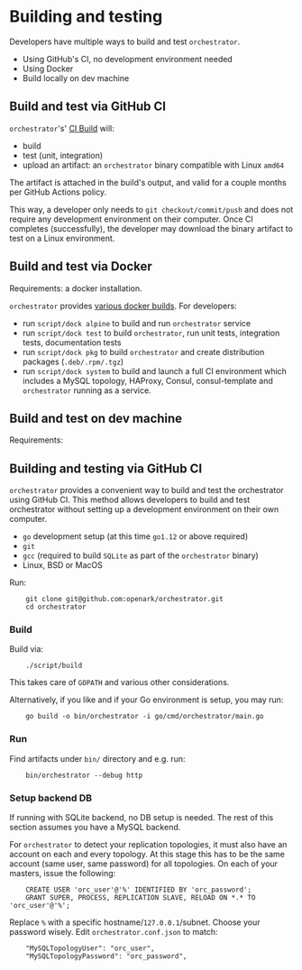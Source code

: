 # Building and testing

Developers have multiple ways to build and test `orchestrator`.

- Using GitHub's CI, no development environment needed
- Using Docker
- Build locally on dev machine

## Build and test via GitHub CI

`orchestrator`'s' [CI Build](ci.md) will:

- build
- test (unit, integration)
- upload an artifact: an `orchestrator` binary compatible with Linux `amd64`

The artifact is attached in the build's output, and valid for a couple months per GitHub Actions policy.

This way, a developer only needs to `git checkout/commit/push` and does not require any development environment on their computer. Once CI completes (successfully), the developer may download the binary artifact to test on a Linux environment.

## Build and test via Docker

Requirements: a docker installation.

`orchestrator` provides [various docker builds](docker.md). For developers:

- run `script/dock alpine` to build and run `orchestrator` service
- run `script/dock test` to build `orchestrator`, run unit tests, integration tests, documentation tests
- run `script/dock pkg` to build `orchestrator` and create distribution packages (`.deb/.rpm/.tgz`)
- run `script/dock system` to build and launch a full CI environment which includes a MySQL topology, HAProxy, Consul, consul-template and `orchestrator` running as a service.


## Build and test on dev machine

Requirements:

## Building and testing via GitHub CI

`orchestrator` provides a convenient way to build and test the orchestrator using GitHub CI. This method allows developers to build and test orchestrator without setting up a development environment on their own computer.

- `go` development setup (at this time `go1.12` or above required)
- `git`
- `gcc` (required to build `SQLite` as part of the `orchestrator` binary)
- Linux, BSD or MacOS

Run:

```
    git clone git@github.com:openark/orchestrator.git
    cd orchestrator
```

### Build

Build via:
```
    ./script/build
```
This takes care of `GOPATH` and various other considerations.

Alternatively, if you like and if your Go environment is setup, you may run:
```
    go build -o bin/orchestrator -i go/cmd/orchestrator/main.go
```

### Run

Find artifacts under `bin/` directory and e.g. run:
```
    bin/orchestrator --debug http
```

### Setup backend DB

If running with SQLite backend, no DB setup is needed. The rest of this section assumes you have a MySQL backend.

For `orchestrator` to detect your replication topologies, it must also have an account on each and every topology. At this stage this has to be the
same account (same user, same password) for all topologies. On each of your masters, issue the following:
```
    CREATE USER 'orc_user'@'%' IDENTIFIED BY 'orc_password';
    GRANT SUPER, PROCESS, REPLICATION SLAVE, RELOAD ON *.* TO 'orc_user'@'%';
```
Replace `%` with a specific hostname/`127.0.0.1`/subnet. Choose your password wisely. Edit `orchestrator.conf.json` to match:
```
    "MySQLTopologyUser": "orc_user",
    "MySQLTopologyPassword": "orc_password",
```
